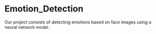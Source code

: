 # Emotion_Detection
Our project consists of detecting emotions based on face images  using a neural network model .
